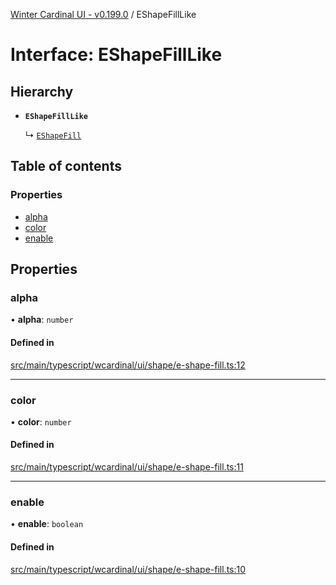 [Winter Cardinal UI - v0.199.0](../index.md) / EShapeFillLike

# Interface: EShapeFillLike

## Hierarchy

- **`EShapeFillLike`**

  ↳ [`EShapeFill`](EShapeFill.md)

## Table of contents

### Properties

- [alpha](EShapeFillLike.md#alpha)
- [color](EShapeFillLike.md#color)
- [enable](EShapeFillLike.md#enable)

## Properties

### alpha

• **alpha**: `number`

#### Defined in

[src/main/typescript/wcardinal/ui/shape/e-shape-fill.ts:12](https://github.com/winter-cardinal/winter-cardinal-ui/blob/v0.199.0/src/main/typescript/wcardinal/ui/shape/e-shape-fill.ts#L12)

___

### color

• **color**: `number`

#### Defined in

[src/main/typescript/wcardinal/ui/shape/e-shape-fill.ts:11](https://github.com/winter-cardinal/winter-cardinal-ui/blob/v0.199.0/src/main/typescript/wcardinal/ui/shape/e-shape-fill.ts#L11)

___

### enable

• **enable**: `boolean`

#### Defined in

[src/main/typescript/wcardinal/ui/shape/e-shape-fill.ts:10](https://github.com/winter-cardinal/winter-cardinal-ui/blob/v0.199.0/src/main/typescript/wcardinal/ui/shape/e-shape-fill.ts#L10)
